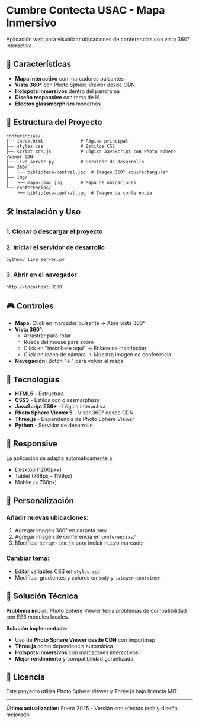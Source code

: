# Cumbre Contecta USAC - Mapa Inmersivo

Aplicación web para visualizar ubicaciones de conferencias con vista 360° interactiva.

## 🚀 Características

- **Mapa interactivo** con marcadores pulsantes
- **Vista 360°** con Photo Sphere Viewer desde CDN
- **Hotspots inmersivos** dentro del panorama
- **Diseño responsive** con tema de IA
- **Efectos glassmorphism** modernos

## 📁 Estructura del Proyecto

```
conferencias/
├── index.html              # Página principal
├── styles.css              # Estilos CSS
├── script-cdn.js           # Lógica JavaScript con Photo Sphere Viewer CDN
├── live_server.py          # Servidor de desarrollo
├── 360/
│   └── biblioteca-central.jpg  # Imagen 360° equirectangular
├── img/
│   └── mapa-usac.jpg       # Mapa de ubicaciones
└── conferencias/
    └── biblioteca-central.jpg  # Imagen de conferencia
```

## 🛠️ Instalación y Uso

### 1. Clonar o descargar el proyecto

### 2. Iniciar el servidor de desarrollo
```bash
python3 live_server.py
```

### 3. Abrir en el navegador
```
http://localhost:8080
```

## 🎮 Controles

- **Mapa:** Click en marcador pulsante → Abre vista 360°
- **Vista 360°:** 
  - Arrastrar para rotar
  - Rueda del mouse para zoom
  - Click en "Inscríbete aquí" → Enlace de inscripción
  - Click en icono de cámara → Muestra imagen de conferencia
- **Navegación:** Botón "←" para volver al mapa

## 🎨 Tecnologías

- **HTML5** - Estructura
- **CSS3** - Estilos con glassmorphism
- **JavaScript ES6+** - Lógica interactiva
- **Photo Sphere Viewer 5** - Visor 360° desde CDN
- **Three.js** - Dependencia de Photo Sphere Viewer
- **Python** - Servidor de desarrollo

## 📱 Responsive

La aplicación se adapta automáticamente a:
- Desktop (1200px+)
- Tablet (768px - 1199px)
- Mobile (< 768px)

## 🔧 Personalización

### Añadir nuevas ubicaciones:
1. Agregar imagen 360° en carpeta `360/`
2. Agregar imagen de conferencia en `conferencias/`
3. Modificar `script-cdn.js` para incluir nuevo marcador

### Cambiar tema:
- Editar variables CSS en `styles.css`
- Modificar gradientes y colores en `body` y `.viewer-container`

## 🎯 Solución Técnica

**Problema inicial:** Photo Sphere Viewer tenía problemas de compatibilidad con ES6 modules locales.

**Solución implementada:** 
- Uso de **Photo Sphere Viewer desde CDN** con importmap
- **Three.js** como dependencia automática
- **Hotspots inmersivos** con marcadores interactivos
- **Mejor rendimiento** y compatibilidad garantizada

## 📄 Licencia

Este proyecto utiliza Photo Sphere Viewer y Three.js bajo licencia MIT.

---

**Última actualización:** Enero 2025 - Versión con efectos tech y diseño mejorado
